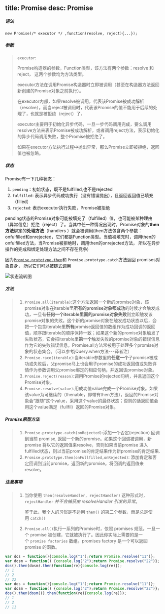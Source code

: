 title: Promise
desc: Promise
---

##### 语法

```
new Promise(/* executor */ ,function(resolve, reject){...});
```

##### 参数

> `executor`:
>
> Promise构造器的参数，Function类型，该方法有两个参数：resolve 和 reject， 这两个参数均为方法类型。
>
> executor方法在调用Promise构造器时立即被调用（甚至在构造器方法返回新创建的Promise对象之前执行）。
>
> 在executor内部，如果resolve被调用，代表该Promise被成功解析（resolve），而当reject被调用时，代表该Promise的值不能用于后续的处理了，也就是被拒绝（reject）了。
>
> executor主要用于初始化异步代码，一旦一步代码调用完成，要么调用resolve方法来表示Promise被成功解析，或者调用reject方法，表示初始化的异步代码调用失败，整个Promise被拒绝了。
>
> 如果在executor方法执行过程中抛出异常，那么Promise立即被拒绝，返回值也被忽略。

##### 状态

Promise有一下几种状态：

1. `pending`：初始状态，既不是fulfilled,也不是rejected
2. `fulfilled`: 表示异步代码成功执行（没有错误抛出），且返回返回值已填充（filled）
3. `rejected`: 表示executor执行失败，Promise被拒绝

pending状态的Promise对象可能被填充了（fulfilled）值，也可能被某种理由（异常信息）拒绝（reject）了。当其中任一种情况出现时，Promise对象的**then方法**绑定的**处理方法**（handlers ）就会被调用(then方法包含两个参数：onfulfilled和onrejected，它们都是Function类型。当值被填充时，调用then的onfulfilled方法，当Promise被拒绝时，调用then的onrejected方法， 所以在异步操作的完成和绑定处理方法之间不存在竞争)

因为[`Promise.prototype.then`](https://developer.mozilla.org/zh-CN/docs/Web/JavaScript/Reference/Global_Objects/Promise/then)和 `Promise.prototype.catch`方法返回 promises对象自身， 所以它们可以被链式调用

![状态流转图](https://mdn.mozillademos.org/files/8633/promises.png)

##### 方法

> 1. `Promise.all(iterable)`:这个方法返回一个新的promise对象，该promise对象在iterable里**所有的promise对象都成功**的时候才会触发成功，一旦有**任何一个iterable里面的promise对象失败**则立即触发该promise对象的失败。这个新的promise对象在触发成功状态以后，会把一个包含iterable里**所有**promise返回值的数组作为成功回调的返回值，顺序跟iterable的顺序保持一致；如果这个新的promise对象触发了失败状态，它会把iterable里**第一个**触发失败的promise对象的错误信息作为它的失败错误信息。Promise.all方法常被用于处理多个promise对象的状态集合。（可以参考jQuery.when方法---译者注）
> 2. `Promise.race(iterable)`:当iterable参数里的**任意一个**子promise被成功或失败后，父promise马上也会用子promise的成功返回值或失败详情作为参数调用父promise绑定的相应句柄，并返回该promise对象。
> 3. `Promise.reject(reason)`:调用Promise的rejected句柄，并且返回这个Promise对象。
> 4. `Promise.resolve(value)`:用成功值value完成一个Promise对象。如果该value为可继续的（thenable，即带有then方法），返回的Promise对象会“跟随”这个value，采用这个value的最终状态；否则的话返回值会用这个value满足（fullfil）返回的Promise对象。

##### Promise原型方法

> 1. `Promise.prototype.catch(onRejected)`:添加一个否定(rejection) 回调到当前 promise, 返回一个新的promise。如果这个回调被调用，新 promise 将以它的返回值来resolve，否则如果当前promise 进入fulfilled状态，则以当前promise的肯定结果作为新promise的肯定结果.
> 2. `Promise.prototype.then(onFullfilled,onRejected)`: 添加肯定和否定回调到当前promise，返回新的promise，将回调的返回值来resolve。

##### 注意事项

> 1. 当你使用 `then(resolveHandler, rejectHandler)` 这种形式时，`rejectHandler` *并不会捕获由 resolveHandler 引发的异常*。
>
>    鉴于此，我个人的习惯是不适用 `then()` 的第二个参数，而是总是使用 `catch()`
>
> 2. `Promise.all()`执行一系列的Promise时，依照 promises 规范，一旦一个 promise 被创建，它就被执行了。因此你实际上需要的是一个 `promise factories` 数组。promises factory 是一个可以返回 promise 的函数。

```javascript
var dos = function(){console.log("1");return Promise.resolve("11")};
var dosm = function() {console.log("2");return Promise.resolve("22")};
dos().then(dosm).then(function(re){console.log(re)});
// 1
// 2
// 22
var dos = function(){console.log("1");return Promise.resolve("11")};
var dosm = function() {console.log("2");return Promise.resolve("22")};
dos().then(dosm()).then(function(re){console.log(re)});
// 1
// 2
// 11
```

